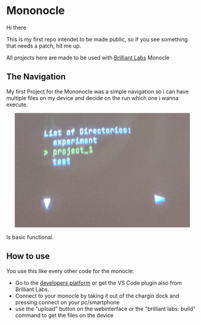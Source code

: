 # Mononocle
 Hi there

 This is my first repo intendet to be made public, so if you see something that needs a patch, hit me up.

 All projects here are made to be used with [Brilliant Labs](https://brilliant.xyz) Monocle

 ## The Navigation
 My first Project for the Mononocle was a simple navigation so i can have multiple files on my device and decide on the run which one i wanna execute.
 
<p align="center">
  <img width="460" height="300" src="https://github.com/Slender4fun/Mononocle/blob/main/Media/readme/MenuUi.jpeg">
</p>
 
 Is basic functional. 


 ## How to use

 You use this like every other code for the monocle:
 - Go to the [developers platform](https://repl.brilliant.xyz/) or get the VS Code plugin also from Brilliant Labs.
 - Connect to your monocle by taking it out of the chargin dock and pressing connect on your pc/smartphone
 - use the "upload" button on the webinterface or the "brilliant labs: build" command to get the files on the device
